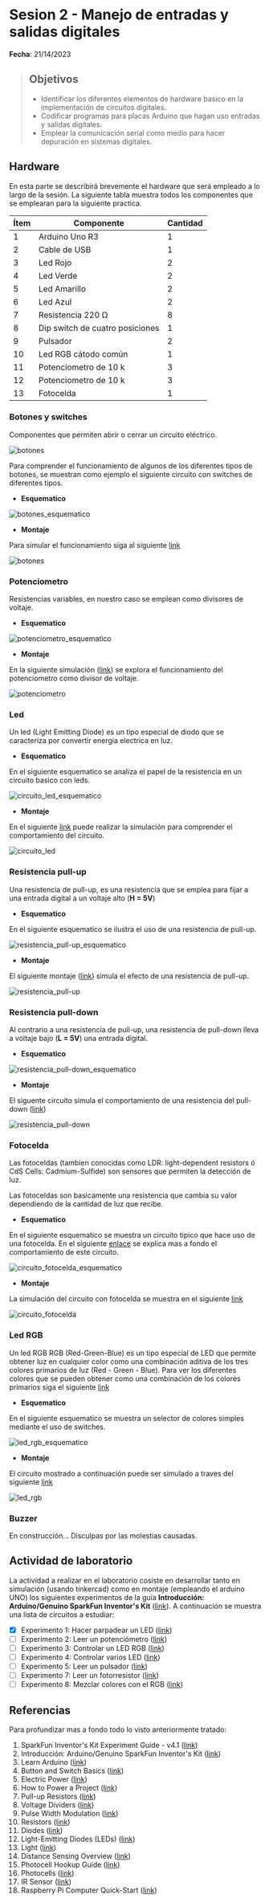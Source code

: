 # Sesion 2 - Manejo de entradas y salidas digitales

**Fecha**: 21/14/2023

> ## Objetivos
> * Identificar los diferentes elementos de hardware basico en la implementación de circuitos digitales.
> * Codificar programas para placas Arduino que hagan uso entradas y salidas digitales.
> * Emplear la comunicación serial como medio para hacer depuración en sistemas digitales.

## Hardware

En esta parte se describirá brevemente el hardware que será empleado a lo largo de la sesión. La siguiente tabla muestra todos los componentes que se emplearan para la siguiente practica.


|Ítem	|Componente	|Cantidad|
|---|---|---|
|1	|Arduino Uno R3|	1|
|2	|Cable de USB	|1|
|3	|Led Rojo	|2|
|4	|Led Verde	|2|
|5	|Led Amarillo|	2|
|6	|Led Azul	|2|
|7	|Resistencia 220 Ω| 	8|
|8	|Dip switch de cuatro posiciones|	1|
|9	|Pulsador	|2|
|10	|Led RGB cátodo común |	1|
|11	|Potenciometro de 10 k | 3|
|12	|Potenciometro de 10 k | 3|
|13	|Fotocelda | 1|

### Botones y switches

Componentes que permiten abrir o cerrar un circuito eléctrico.

![botones](botones.png)

Para comprender el funcionamiento de algunos de los diferentes tipos de botones, se muestran como ejemplo el siguiente circuito con switches de diferentes tipos.

* **Esquematico**

![botones_esquematico](botones_esquematico.png)

* **Montaje**

Para simular el funcionamiento siga al siguiente [link](https://www.tinkercad.com/things/lorSoGYHmFc)

![botones](buttons.png)

### Potenciometro

Resistencias variables, en nuestro caso se emplean como divisores de voltaje.

* **Esquematico**

![potenciometro_esquematico](potenciometro_esquematico.png)

* **Montaje**

En la siguiente simulación ([link](https://www.tinkercad.com/things/ev7hGhFudkB)) se explora el funcionamiento del potenciometro como divisor de voltaje. 

![potenciometro](potenciometro.png)

### Led

Un led (Light Emitting Diode) es un tipo especial de diodo que se caracteriza por convertir energia electrica en luz.

* **Esquematico**

En el siguiente esquematico se analiza el papel de la resistencia en un circuito basico con leds. 

![circuito_led_esquematico](circuito_led_esquematico.png)

* **Montaje**

En el siguiente [link](https://www.tinkercad.com/things/2QE5sEyFMQ3) puede realizar la simulación para comprender el comportamiento del circuito.

![circuito_led](circuito_led.png)

### Resistencia pull-up

Una resistencia de pull-up, es una resistencia que se emplea para fijar a una entrada digital a un voltaje alto (**H = 5V**)

* **Esquematico**

En el siguiente esquematico se ilustra el uso de una resistencia de pull-up.

![resistencia_pull-up_esquematico](resistencia_pull-up_esquematico.png)

* **Montaje**

El siguiente montaje ([link](https://www.tinkercad.com/things/lXJNueOQMik)) simula el efecto de una resistencia de pull-up.

![resistencia_pull-up](resistencia_pull-up.png)

### Resistencia pull-down

Al contrario a una resistencia de pull-up, una resistencia de pull-down lleva a voltaje bajo (**L = 5V**) una entrada digital.

* **Esquematico**

![resistencia_pull-down_esquematico](resistencia_pull-down_esquematico.png)

* **Montaje**

El siguente circuito simula el comportamiento de una resistencia del pull-down ([link](https://www.tinkercad.com/things/2DSoCphlLgf))

![resistencia_pull-down](resistencia_pull-down.png)

### Fotocelda

Las fotoceldas (tambien conocidas como LDR: light-dependent resistors ó CdS Cells: Cadmium-Sulfide) son sensores que permiten la detección de luz. 

Las fotoceldas son basicamente una resistencia que cambia su valor dependiendo de la cantidad de luz que recibe.

* **Esquematico**

En el siguiente esquematico se muestra un circuito tipico que hace uso de una fotocelda. En el siguiente [enlace](https://learn.adafruit.com/photocells/using-a-photocell) se explica mas a fondo el comportamiento de este circuito. 

![circuito_fotocelda_esquematico](fotocelda_esquematico.png)

* **Montaje**

La simulación del circuito con fotocelda se muestra en el siguiente [link](https://www.tinkercad.com/things/5YY6M8EsIZt)

![circuito_fotocelda](circuito_fotocelda.png)

### Led RGB

Un led RGB RGB (Red-Green-Blue) es un tipo especial de LED que permite obtener luz en cualquier color como una combinación aditiva de los tres colores primarios de luz (Red - Green - Blue). Para ver los diferentes colores que se pueden obtener como una combinación de los colores primarios siga el siguiente [link](
https://www.rapidtables.com/web/color/RGB_Color.html)

* **Esquematico**

En el siguiente esquematico se muestra un selector de colores simples mediante el uso de switches.

![led_rgb_esquematico](led_rgb_esquematico.png)

* **Montaje**

El circuito mostrado a continuación puede ser simulado a traves del siguiente [link](https://www.tinkercad.com/things/gSkzpr6DHcD)

![led_rgb](led_rgb.png)

### Buzzer

En construcción... Disculpas por las molestias causadas.

## Actividad de laboratorio

La actividad a realizar en el laboratorio cosiste en desarrollar tanto en simulación (usando tinkercad) como en montaje (empleando el arduino UNO) los siguientes experimentos de la guia **Introducción: Arduino/Genuino SparkFun Inventor's Kit** ([link](https://learn.sparkfun.com/tutorials/sik-experiment-guide-for-the-arduino-101genuino-101-board-spanish)). A continuación se muestra una lista de circuitos a estudiar:
- [x] Experimento 1: Hacer parpadear un LED ([link](https://learn.sparkfun.com/tutorials/sik-experiment-guide-for-the-arduino-101genuino-101-board-spanish/experimento-1-hacer-parpadear-un-led))
- [ ] Experimento 2: Leer un potenciómetro ([link](https://learn.sparkfun.com/tutorials/sik-experiment-guide-for-the-arduino-101genuino-101-board-spanish/experimento-2-leer-un-potencimetro))
- [ ] Experimento 3: Controlar un LED RGB ([link](https://learn.sparkfun.com/tutorials/sik-experiment-guide-for-the-arduino-101genuino-101-board-spanish/experimento-3-controlar-un-led-rgb))
- [ ] Experimento 4: Controlar varios LED ([link](https://learn.sparkfun.com/tutorials/sik-experiment-guide-for-the-arduino-101genuino-101-board-spanish/experimento-4-controlar-varios-led))
- [ ] Experimento 5: Leer un pulsador ([link](https://learn.sparkfun.com/tutorials/sik-experiment-guide-for-the-arduino-101genuino-101-board-spanish/experimento-5-leer-un-pulsador))
- [ ] Experimento 7: Leer un fotorresistor ([link](https://learn.sparkfun.com/tutorials/sik-experiment-guide-for-the-arduino-101genuino-101-board-spanish/experimento-7-leer-un-fotorresistor))
- [ ] Experimento 8: Mezclar colores con el RGB ([link](https://learn.sparkfun.com/tutorials/sik-experiment-guide-for-the-arduino-101genuino-101-board-spanish/experimento-8-mezclar-colores-con-el-rgb))

## Referencias

Para profundizar mas a fondo todo lo visto anteriormente tratado:
1. SparkFun Inventor's Kit Experiment Guide - v4.1 ([link](https://learn.sparkfun.com/tutorials/sparkfun-inventors-kit-experiment-guide---v41/introduction))
2. Introducción: Arduino/Genuino SparkFun Inventor's Kit ([link](https://learn.sparkfun.com/tutorials/sik-experiment-guide-for-the-arduino-101genuino-101-board-spanish))
3. Learn Arduino ([link](https://learn.adafruit.com/groups/learn-arduino))
4. Button and Switch Basics ([link](https://learn.sparkfun.com/tutorials/button-and-switch-basics/all))
5. Electric Power ([link](https://learn.sparkfun.com/tutorials/electric-power))
6. How to Power a Project ([link](https://learn.sparkfun.com/tutorials/how-to-power-a-project))
7. Pull-up Resistors ([link](https://learn.sparkfun.com/tutorials/pull-up-resistors))
8. Voltage Dividers ([link](https://learn.sparkfun.com/tutorials/voltage-dividers))
9. Pulse Width Modulation ([link](https://learn.sparkfun.com/tutorials/pulse-width-modulation))
10. Resistors ([link](https://learn.sparkfun.com/tutorials/resistors))
11. Diodes ([link](https://learn.sparkfun.com/tutorials/diodes))
12. Light-Emitting Diodes (LEDs) ([link](https://learn.sparkfun.com/tutorials/light-emitting-diodes-leds))
13. Light ([link](https://learn.sparkfun.com/tutorials/light))
14. Distance Sensing Overview ([link](https://www.sparkfun.com/distance_sensing?_ga=2.97125471.1305858152.1676925544-2025443212.1674610637))
15. Photocell Hookup Guide ([link](https://learn.sparkfun.com/tutorials/photocell-hookup-guide?_ga=2.227174749.1305858152.1676925544-2025443212.1674610637))
16. Photocells ([link](https://learn.adafruit.com/photocells))
17. IR Sensor ([link](https://learn.adafruit.com/ir-sensor))
18. Raspberry Pi Computer Quick-Start ([link](https://learn.adafruit.com/raspberry-pi-computer-quick-start))